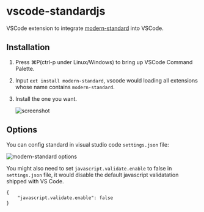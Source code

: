 # vscode-standardjs

VSCode extension to integrate [modern-standard](https://github.com/modern-standard/modern-standard) into VSCode.

## Installation

1. Press ⌘P(ctrl-p under Linux/Windows) to bring up VSCode Command Palette.
2. Input `ext install modern-standard`, vscode would loading all extensions whose name contains `modern-standard`.
3. Install the one you want.

    ![screenshot](install-standardjs-extension.png)

## Options

You can config standard in visual studio code `settings.json` file:

![modern-standard options](config-standard-options.png)

You might also need to set `javascript.validate.enable` to false in `settings.json` file, it would disable the default javascript validatation shipped with VS Code.

```
{
	"javascript.validate.enable": false
}
```
